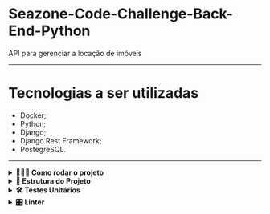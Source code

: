 # Seazone-Code-Challenge-Back-End-Python
API para gerenciar a locação de imóveis

---

# Tecnologias a ser utilizadas

  * Docker;
  * Python;
  * Django;
  * Django Rest Framework;
  * PostegreSQL.

---

<details>
  <summary><strong>🤷🏽‍♀️ Como rodar o projeto</strong></summary><br />
  1. Clone o repositório - `git@github.com:Murilo-Carrijo/Seazone-Code-Challenge-Back-End-Python.git`
  
  2. Entre na pasta do repositório que você acabou de clonar - `cd eazone-Code-Challenge-Back-End-Python`

  3. Verifique se a porta 8000 está disponível, pois o projeto está configurado para todar nesta porta;

  4. O porjeto foi desenvolvido utilizando Docker - rode o comando `docker-compose up`;

  5. Abra o navegador e acesse: `http://127.0.0.1:8000/api/docs`;

  6. Pronto, agora você pode testar os endpoints criados para esse projeto.
</details>

<details>
  <summary><strong>🧱 Estrutura do Projeto</strong></summary><br />

  ```
  .
  ├── .github
  │   └── workflows
  │       └──checks.yml
  ├── app
  │   ├── app
  │   │   ├── __init__.py
  │   │   ├── asgi.py
  │   │   ├── settings.py
  │   │   ├── urls.py
  │   │   └── wsgi.py 
  │   ├── core
  │   │   ├── management
  |   |   |   ├── commands
  |   |   |   |    ├── __init__.py
  |   |   |   |    └──  wait_for_db.py
  |   |   |   └── __init__.py
  │   │   ├── migrarions
  |   |   |   ├── __init__.py
  |   |   |   ├── 0001_initial.py
  |   |   |   └── 0002_advertisement.py
  │   │   ├── tests
  |   |   |   ├── __init__.py
  |   |   |   ├── test_commands.py
  |   |   |   └── test_models.py
  │   │   ├── __init__.py
  │   │   ├── admin.py
  │   │   ├── apps.py
  │   │   └── models.py
  │   ├── properties
  │   │   ├── tests
  |   |   |   ├── __init__.py
  |   |   |   ├── test_advertisement_api.py
  |   |   |   └── test_properties_api.py
  │   │   ├── __init__.py
  │   │   ├── apps.py
  │   │   ├── serializers.py
  │   │   ├── urls.py
  │   │   └── views.py
  ├── .docker-compose.yml
  ├── Dockerfile
  ├── README.md
  ├── requirements.dev.txt
  └── requirements.txt
  ```
</details>

<details>
  <summary><strong>🛠 Testes Unitários</strong></summary><br />
  O porjeto foi desenvolvido utilizando o metodo TDD (Test Driven Development), ou seja, foram desenvovidos testes antes da implementação das funções.
  Esse metodo tem como objetivo grarantir a qualidade do projeto e reduzir a quantidade de 'bugs'.

  Para rodar os testes localmente basta realizar o comando abaixo:  
  ```bash
  docker-compose run --rm app sh -c "python manage.py test"
  ```
</details>

<details>
  <summary><strong>🎛 Linter</strong></summary><br />

  Para garantir a qualidade do código, foi utilizado neste projeto o linter `Flake8`.
  Assim o código estará alinhado com as boas práticas de desenvolvimento, sendo mais legível
  e de fácil manutenção! Para rodá-lo localmente no projeto, execute o comando abaixo:

  ```bash
  python3 -m flake8
  ```
</details>
